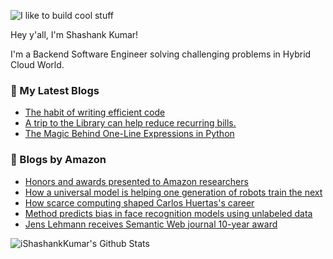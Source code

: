 ![I like to build cool stuff](https://res.cloudinary.com/dt8g3rhcy/image/upload/v1595929574/i_like_to_build_cool_shit._1_nzbwjh.png)

Hey y'all, I'm Shashank Kumar! 

I'm a Backend Software Engineer solving challenging problems in Hybrid Cloud World.

### 📕 My Latest Blogs
<!-- BLOG-POST-LIST:START -->
- [The habit of writing efficient code](https://medium.com/@ishashankkumar/the-habit-of-writing-efficient-code-153b05f04269?source=rss-d24dda280d5f------2)
- [A trip to the Library can help reduce recurring bills.](https://medium.com/swlh/a-trip-to-the-library-can-help-reduce-recurring-bills-23bca495cdf5?source=rss-d24dda280d5f------2)
- [The Magic Behind One-Line Expressions in Python](https://medium.com/swlh/the-magic-behind-one-line-expressions-in-python-816c10180c5c?source=rss-d24dda280d5f------2)
<!-- BLOG-POST-LIST:END -->

### 📕 Blogs by Amazon
<!-- AMAZON-BLOG-POST-LIST:START -->
- [Honors and awards presented to Amazon researchers](https://www.amazon.science/latest-news/honors-and-awards-presented-to-amazon-researchers-november-2022)
- [How a universal model is helping one generation of robots train the next](https://www.amazon.science/latest-news/how-a-universal-model-is-helping-one-generation-of-amazon-robots-train-the-next)
- [How scarce computing shaped Carlos Huertas&#39;s career](https://www.amazon.science/working-at-amazon/scarce-computing-resources-transformed-carlos-huertas-into-an-optimization-master)
- [Method predicts bias in face recognition models using unlabeled data](https://www.amazon.science/blog/method-predicts-bias-in-face-recognition-models-using-unlabeled-data)
- [Jens Lehmann receives Semantic Web journal 10-year award](https://www.amazon.science/latest-news/jens-lehmann-receives-semantic-web-journal-10-year-award-for-influential-paper)
<!-- AMAZON-BLOG-POST-LIST:END -->



<img align="center" alt="iShashankKumar's Github Stats" src="https://github-readme-stats.vercel.app/api?username=ishashankkumar&show_icons=true&hide_border=true" />
